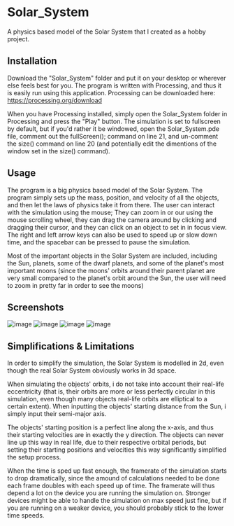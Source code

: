 # Solar_System
A physics based model of the Solar System that I created as a hobby project.

## Installation
Download the "Solar_System" folder and put it on your desktop or wherever else feels best for you. The program is written with Processing, and thus it is easily run using this application. Processing can be downloaded here: https://processing.org/download

When you have Processing installed, simply open the Solar_System folder in Processing and press the "Play" button. The simulation is set to fullscreen by default, but if you'd rather it be windowed, open the Solar_System.pde file, comment out the fullScreen(); command on line 21, and un-comment the size() command on line 20 (and potentially edit the dimentions of the window set in the size() command).

## Usage
The program is a big physics based model of the Solar System. The program simply sets up the mass, position, and velocity of all the objects, and then let the laws of physics take it from there. The user can interact with the simulation using the mouse; They can zoom in or our using the mouse scrolling wheel, they can drag the camera around by clicking and dragging their cursor, and they can click on an object to set in in focus view. The right and left arrow keys can also be used to speed up or slow down time, and the spacebar can be pressed to pause the simulation.

Most of the important objects in the Solar System are included, including the Sun, planets, some of the dwarf planets, and some of the planet's most important moons (since the moons' orbits around their parent planet are very small compared to the planet's orbit around the Sun, the user will need to zoom in pretty far in order to see the moons)

## Screenshots
![image](https://user-images.githubusercontent.com/91853323/223276683-966266a0-1105-46f7-b4d3-5db98926d805.png)
![image](https://user-images.githubusercontent.com/91853323/223276873-e2bb3b68-3a71-466f-97fd-b1db22400f54.png)
![image](https://user-images.githubusercontent.com/91853323/223277085-10f26e0d-b34e-4759-9595-e74713ca6a5e.png)
![image](https://user-images.githubusercontent.com/91853323/223277243-3443a63c-cda1-4bbc-9ba1-447b216611d0.png)


## Simplifications & Limitations
In order to simplify the simulation, the Solar System is modelled in 2d, even though the real Solar System obviously works in 3d space.

When simulating the objects' orbits, i do not take into account their real-life eccentricity (that is, their orbits are more or less perfectly circular in this simulation, even though many objects real-life orbits are elliptical to a certain extent). When inputting the objects' starting distance from the Sun, i simply input their semi-major axis.

The objects' starting position is a perfect line along the x-axis, and thus their starting velocities are in exactly the y direction. The objects can never line up this way in real life, due to their respective orbital periods, but setting their starting positions and velocities this way significantly simplified the setup process.

When the time is sped up fast enough, the framerate of the simulation starts to drop dramatically, since the amound of calculations needed to be done each frame doubles with each speed up of time. The framerate will thus depend a lot on the device you are running the simulation on. Stronger devices might be able to handle the simulation on max speed just fine, but if you are running on a weaker device, you should probably stick to the lower time speeds.


